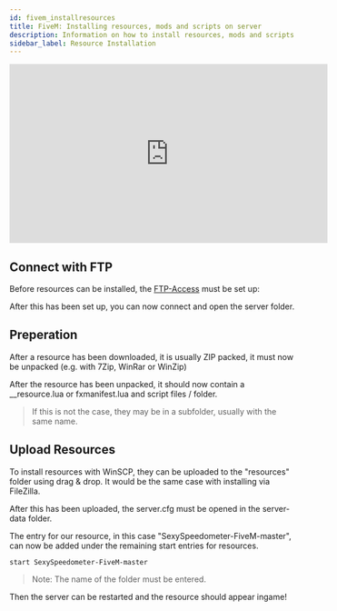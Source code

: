 ```yaml
---
id: fivem_installresources
title: FiveM: Installing resources, mods and scripts on server
description: Information on how to install resources, mods and scripts on your FiveM server from ZAP-Hosting - ZAP-Hosting.com documentation
sidebar_label: Resource Installation
---
```


<iframe width="560" height="315" src="https://www.youtube.com/embed/V7us5V6KLho" title="YouTube video player" frameborder="0" allow="accelerometer; autoplay; clipboard-write; encrypted-media; gyroscope; picture-in-picture" allowfullscreen></iframe>


## Connect with FTP

Before resources can be installed, the [FTP-Access](gameserver_ftpaccess.md) must be set up:


After this has been set up, you can now connect and open the server folder.


## Preperation

After a resource has been downloaded, it is usually ZIP packed, it must now be unpacked (e.g. with 7Zip, WinRar or WinZip)

After the resource has been unpacked, it should now contain a __resource.lua or fxmanifest.lua and script files / folder.

> If this is not the case, they may be in a subfolder, usually with the same name.

## Upload Resources

To install resources with WinSCP, they can be uploaded to the "resources" folder using drag & drop.
It would be the same case with installing via FileZilla. 


After this has been uploaded, the server.cfg must be opened in the server-data folder.

The entry for our resource, in this case "SexySpeedometer-FiveM-master", can now be added under the remaining start entries for resources.

```
start SexySpeedometer-FiveM-master
```

> Note: The name of the folder must be entered.

Then the server can be restarted and the resource should appear ingame!
